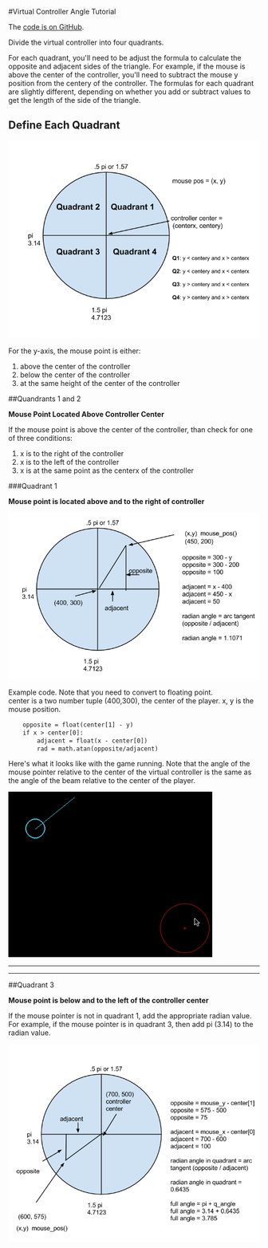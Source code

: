 #Virtual Controller Angle Tutorial

The [code is on GitHub](https://github.com/codetricity/virtual-controller).

Divide the virtual controller into four quadrants.

For each quadrant, you'll need to be adjust the formula to
calculate the opposite and adjacent sides of the triangle.  For example, if the mouse
is above the center of the controller, you'll need to subtract the mouse y position
from the centery of the controller. The formulas for each quadrant are slightly 
different, depending on whether you add or subtract values to get the length of
the side of the triangle. 

## Define Each Quadrant

![Diagram of characteristics of each quadrant](doc/quadrant_overview.png)


For the y-axis, the mouse point is either:

1. above the center of the controller
2. below the center of the controller
3. at the same height of the center of the controller

##Quandrants 1 and 2 

**Mouse Point Located Above Controller Center**

If the mouse point is above the center of the controller, than check for one of three conditions:

1. x is to the right of the controller
2. x is to the left of the controller
3. x is at the same point as the centerx of the controller

###Quadrant 1 

**Mouse point is located above and to the right of controller**

![Diagram of Quadrant 1](doc/quadrant_1.png)

Example code.  Note that you need to convert to floating point.  
center is a two number tuple (400,300), the center of the player.  x, y is the mouse position.

        opposite = float(center[1] - y)
        if x > center[0]:
            adjacent = float(x - center[0])
            rad = math.atan(opposite/adjacent)
            

Here's what it looks like with the game running.  Note that the angle of the mouse 
pointer relative to the center of the virtual controller is the same as the angle of
the beam relative to the center of the player.

![Screenshot of game with beam in quadrant 1](doc/quadrant_1_screen.png)

---

---

##Quadrant 3 

**Mouse point is below and to the left of the controller center** 

If the mouse pointer is not in quadrant 1, add the appropriate radian value.  For example,
if the mouse pointer is in quadrant 3, then add pi (3.14) to the radian value.

![calculation of quadrant 3](doc/quadrant_3.png)
